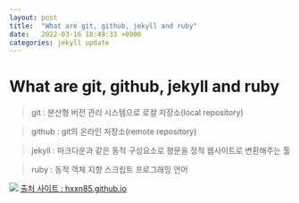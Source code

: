 ```yaml
---
layout: post
title:  "What are git, github, jekyll and ruby"
date:   2022-03-16 18:49:33 +0900
categories: jekyll update
---
```


What are git, github, jekyll and ruby
===========

>git : 분산형 버전 관리 시스템으로 로컬 저장소(local repository)   

>github : git의 온라인 저장소(remote repository)  

>jekyll : 마크다운과 같은 동적 구성요소로 평문을 정적 웹사이트로 변환해주는 툴 

>ruby :   동적 객체 지향 스크립트 프로그래밍 언어  
 
  
![](https://raw.githubusercontent.com/hxxn85/hxxn85.github.io/master/assets/img/overview.png)
[출처 사이트 : hxxn85.github.io](https://hxxn85.github.io/)

